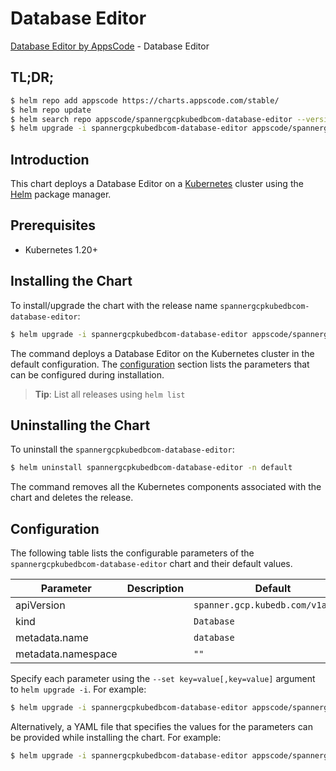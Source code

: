 # Database Editor

[Database Editor by AppsCode](https://appscode.com) - Database Editor

## TL;DR;

```bash
$ helm repo add appscode https://charts.appscode.com/stable/
$ helm repo update
$ helm search repo appscode/spannergcpkubedbcom-database-editor --version=v0.21.0
$ helm upgrade -i spannergcpkubedbcom-database-editor appscode/spannergcpkubedbcom-database-editor -n default --create-namespace --version=v0.21.0
```

## Introduction

This chart deploys a Database Editor on a [Kubernetes](http://kubernetes.io) cluster using the [Helm](https://helm.sh) package manager.

## Prerequisites

- Kubernetes 1.20+

## Installing the Chart

To install/upgrade the chart with the release name `spannergcpkubedbcom-database-editor`:

```bash
$ helm upgrade -i spannergcpkubedbcom-database-editor appscode/spannergcpkubedbcom-database-editor -n default --create-namespace --version=v0.21.0
```

The command deploys a Database Editor on the Kubernetes cluster in the default configuration. The [configuration](#configuration) section lists the parameters that can be configured during installation.

> **Tip**: List all releases using `helm list`

## Uninstalling the Chart

To uninstall the `spannergcpkubedbcom-database-editor`:

```bash
$ helm uninstall spannergcpkubedbcom-database-editor -n default
```

The command removes all the Kubernetes components associated with the chart and deletes the release.

## Configuration

The following table lists the configurable parameters of the `spannergcpkubedbcom-database-editor` chart and their default values.

|     Parameter      | Description |                   Default                    |
|--------------------|-------------|----------------------------------------------|
| apiVersion         |             | <code>spanner.gcp.kubedb.com/v1alpha1</code> |
| kind               |             | <code>Database</code>                        |
| metadata.name      |             | <code>database</code>                        |
| metadata.namespace |             | <code>""</code>                              |


Specify each parameter using the `--set key=value[,key=value]` argument to `helm upgrade -i`. For example:

```bash
$ helm upgrade -i spannergcpkubedbcom-database-editor appscode/spannergcpkubedbcom-database-editor -n default --create-namespace --version=v0.21.0 --set apiVersion=spanner.gcp.kubedb.com/v1alpha1
```

Alternatively, a YAML file that specifies the values for the parameters can be provided while
installing the chart. For example:

```bash
$ helm upgrade -i spannergcpkubedbcom-database-editor appscode/spannergcpkubedbcom-database-editor -n default --create-namespace --version=v0.21.0 --values values.yaml
```
